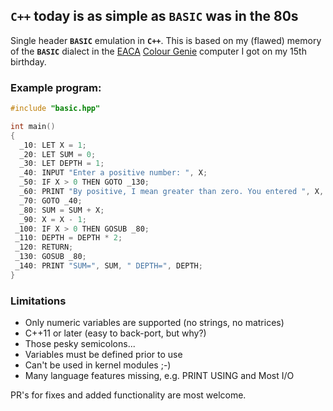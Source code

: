 ## **`C++`** today is as simple as **`BASIC`** was in the 80s

Single header **`BASIC`** emulation in **`C++`**. This is based on my
(flawed) memory of the **`BASIC`** dialect in the
[EACA](https://en.wikipedia.org/wiki/EACA)
[Colour Genie](https://en.wikipedia.org/wiki/Colour_Genie) computer I
got on my 15th birthday.

### Example program:
```Cpp
#include "basic.hpp"

int main()
{
  _10: LET X = 1;
  _20: LET SUM = 0;
  _30: LET DEPTH = 1;
  _40: INPUT "Enter a positive number: ", X;
  _50: IF X > 0 THEN GOTO _130;
  _60: PRINT "By positive, I mean greater than zero. You entered ", X, " which isn't";
  _70: GOTO _40;
  _80: SUM = SUM + X;
  _90: X = X - 1;
 _100: IF X > 0 THEN GOSUB _80;
 _110: DEPTH = DEPTH * 2;
 _120: RETURN;
 _130: GOSUB _80;
 _140: PRINT "SUM=", SUM, " DEPTH=", DEPTH;
}
```

### Limitations
* Only numeric variables are supported (no strings, no matrices)
* C++11 or later (easy to back-port, but why?)
* Those pesky semicolons...
* Variables must be defined prior to use
* Can't be used in kernel modules ;-)
* Many language features missing, e.g. PRINT USING and Most I/O

PR's for fixes and added functionality are most welcome.
